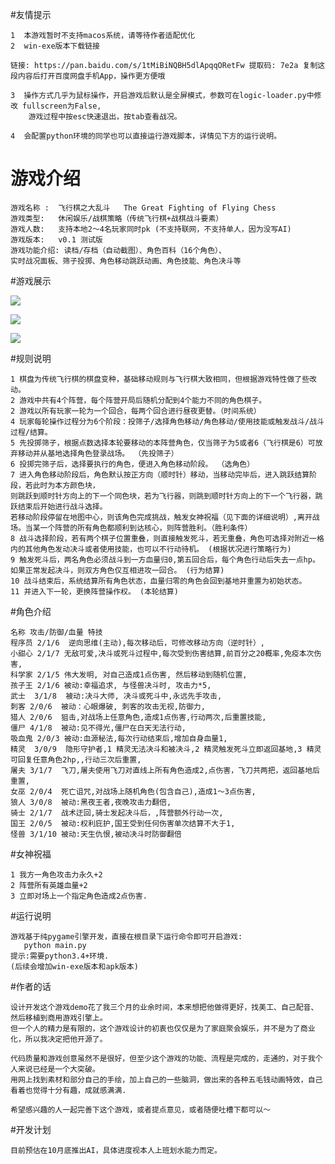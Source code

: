 #友情提示
    
    1  本游戏暂时不支持macos系统，请等待作者适配优化
    2  win-exe版本下载链接
    
    链接: https://pan.baidu.com/s/1tMiBiNQBH5dlApqqORetFw 提取码: 7e2a 复制这段内容后打开百度网盘手机App，操作更方便哦

    3  操作方式几乎为鼠标操作，开启游戏后默认是全屏模式，参数可在logic-loader.py中修改 fullscreen为False,
        游戏过程中按esc快速退出，按tab查看战况。
        
    4  会配置python环境的同学也可以直接运行游戏脚本，详情见下方的运行说明。
# 游戏介绍

    游戏名称 :  飞行棋之大乱斗   The Great Fighting of Flying Chess 
    游戏类型:   休闲娱乐/战棋策略（传统飞行棋+战棋战斗要素）
    游戏人数:   支持本地2～4名玩家同时pk (不支持联网，不支持单人，因为没写AI)
    游戏版本:   v0.1 测试版 
    游戏功能介绍: 读档/存档（自动截图）、角色百科（16个角色）、
    实时战况面板、筛子投掷、角色移动跳跃动画、角色技能、角色决斗等

#游戏展示

![](show1.png)

![](show2.png)

![](show3.png)

#规则说明
    
    1 棋盘为传统飞行棋的棋盘变种，基础移动规则与飞行棋大致相同，但根据游戏特性做了些改动。
    2 游戏中共有4个阵营，每个阵营开局后随机分配到4个能力不同的角色棋子。 
    2 游戏以所有玩家一轮为一个回合，每两个回合进行昼夜更替。（时间系统）
    4 玩家每轮操作过程分为6个阶段：投筛子/选择角色移动/角色移动/使用技能或触发战斗/战斗过程/结算。
    5 先投掷筛子，根据点数选择本轮要移动的本阵营角色，仅当筛子为5或者6（飞行棋是6）可放弃移动并从基地选择角色登录战场。 （先投筛子）
    6 投掷完筛子后，选择要执行的角色，便进入角色移动阶段。 （选角色）
    7 进入角色移动阶段后，角色默认按正方向（顺时针）移动，当移动完毕后，进入跳跃结算阶段，若此时为本方颜色块，
    则跳跃到顺时针方向上的下一个同色块，若为飞行器，则跳到顺时针方向上的下一个飞行器，跳跃结束后开始进行战斗选择。
    若移动阶段停留在地图中心，则该角色完成挑战，触发女神祝福（见下面的详细说明）,离开战场。当某一个阵营的所有角色都顺利到达核心，则阵营胜利。（胜利条件）
    8 战斗选择阶段，若有两个棋子位置重叠，则直接触发死斗，若无重叠，角色可选择对附近一格内的其他角色发动决斗或者使用技能，也可以不行动待机。 (根据状况进行策略行为)
    9 触发死斗后，两名角色必须战斗到一方血量归0,第五回合后，每个角色行动后失去一点hp。如果正常发起决斗，则双方角色仅互相进攻一回合。 (行为结算)
    10 战斗结束后，系统结算所有角色状态，血量归零的角色会回到基地并重置为初始状态。
    11 并进入下一轮，更换阵营操作权。 (本轮结算)

#角色介绍

    名称 攻击/防御/血量 特技
    程序员 2/1/6  逆向思维(主动),每次移动后，可修改移动方向（逆时针）,
    小甜心 2/1/7 无敌可爱,决斗或死斗过程中,每次受到伤害结算,前百分之20概率,免疫本次伤害,
    科学家 2/1/5 伟大发明, 对自己造成1点伤害, 然后移动到随机位置,
    孩子王 2/1/6 被动:幸福追求, 与怪兽决斗时, 攻击力*5,
    武士  3/1/8  被动:决斗大师, 决斗或死斗中,永远先手攻击,
    刺客 2/0/6  被动：心眼爆破, 刺客的攻击无视,防御力,
    猎人 2/0/6  狙击,对战场上任意角色,造成1点伤害,行动两次,后重置技能,
    僵尸 4/1/8  被动:见不得光,僵尸在白天无法行动,
    吸血鬼 2/0/3 被动:血源秘法,每次行动结束后,增加自身血量1,
    精灵  3/0/9  隐形守护者,1 精灵无法决斗和被决斗,2 精灵触发死斗立即返回基地,3 精灵可回复任意角色2hp,,行动三次后重置,
    屠夫 3/1/7  飞刀,屠夫使用飞刀对直线上所有角色造成2,点伤害，飞刀共两把，返回基地后重置,
    女巫 2/0/4  死亡诅咒,对战场上随机角色(包含自己),造成1～3点伤害,
    狼人 3/0/8  被动:黑夜王者,夜晚攻击力翻倍,
    骑士 2/1/7  战术迂回,骑士发起决斗后，,阵营额外行动一次,
    国王 2/0/5  被动:权利庇护,国王受到任何伤害单次结算不大于1,
    怪兽 3/1/10 被动:天生仇恨,被动决斗时防御翻倍

#女神祝福
     
    1 我方一角色攻击力永久+2
    2 阵营所有英雄血量+2
    3 立即对场上一个指定角色造成2点伤害.

#运行说明
    
    游戏基于纯pygame引擎开发，直接在根目录下运行命令即可开启游戏:
       python main.py 
    提示:需要python3.4+环境.
    (后续会增加win-exe版本和apk版本)

#作者的话

    设计开发这个游戏demo花了我三个月的业余时间，本来想把他做得更好，找美工、自己配音、然后移植到商用游戏引擎上。
    但一个人的精力是有限的，这个游戏设计的初衷也仅仅是为了家庭聚会娱乐，并不是为了商业化，所以我决定把他开源了。
    
    代码质量和游戏创意虽然不是很好，但至少这个游戏的功能、流程是完成的，走通的，对于我个人来说已经是一个大突破。
    用网上找到素材和部分自己的手绘，加上自己的一些脑洞，做出来的各种五毛钱动画特效，自己看着也觉得十分有趣，成就感满满.
    
    希望感兴趣的人一起完善下这个游戏，或者提点意见，或者随便吐槽下都可以～

#开发计划
    
    目前预估在10月底推出AI，具体进度视本人上班划水能力而定。



